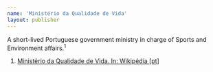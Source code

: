 ```yaml
---
name: 'Ministério da Qualidade de Vida'
layout: publisher
---
```

A short-lived Portuguese government ministry in charge of Sports and Environment affairs.<sup>1</sup>

<ol class="footnotes">
<li><a class="fn-link" href="https://pt.wikipedia.org/wiki/Ministério_da_Qualidade_de_Vida">Ministério da Qualidade de Vida. In: Wikipédia [pt]</a></li>
</ol>
